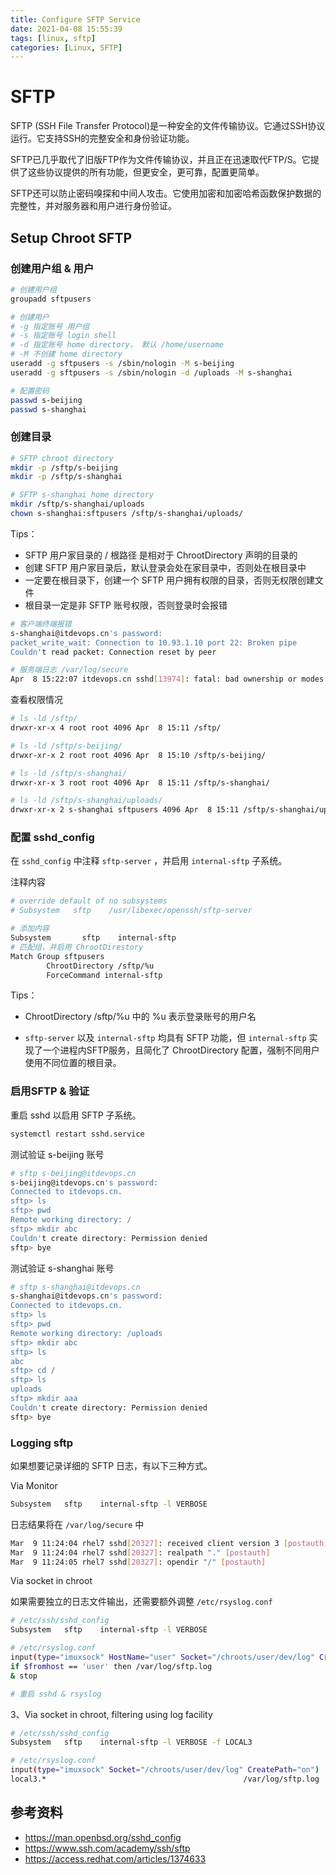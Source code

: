 ```yaml
---
title: Configure SFTP Service
date: 2021-04-08 15:55:39
tags: [linux, sftp]
categories: [Linux, SFTP]
---
```


# SFTP

SFTP (SSH File Transfer Protocol)是一种安全的文件传输协议。它通过SSH协议运行。它支持SSH的完整安全和身份验证功能。

SFTP已几乎取代了旧版FTP作为文件传输协议，并且正在迅速取代FTP/S。它提供了这些协议提供的所有功能，但更安全，更可靠，配置更简单。

SFTP还可以防止密码嗅探和中间人攻击。它使用加密和加密哈希函数保护数据的完整性，并对服务器和用户进行身份验证。

<!--more-->

## Setup Chroot SFTP



### 创建用户组 & 用户

```bash
# 创建用户组
groupadd sftpusers

# 创建用户
# -g 指定账号 用户组
# -s 指定账号 login shell
# -d 指定账号 home directory， 默认 /home/username
# -M 不创建 home directory
useradd -g sftpusers -s /sbin/nologin -M s-beijing
useradd -g sftpusers -s /sbin/nologin -d /uploads -M s-shanghai

# 配置密码
passwd s-beijing
passwd s-shanghai
```



### 创建目录

```bash
# SFTP chroot directory
mkdir -p /sftp/s-beijing
mkdir -p /sftp/s-shanghai

# SFTP s-shanghai home directory
mkdir /sftp/s-shanghai/uploads
chown s-shanghai:sftpusers /sftp/s-shanghai/uploads/
```

Tips：

- SFTP 用户家目录的 / 根路径 是相对于 ChrootDirectory 声明的目录的
- 创建 SFTP 用户家目录后，默认登录会处在家目录中，否则处在根目录中
- 一定要在根目录下，创建一个 SFTP 用户拥有权限的目录，否则无权限创建文件
- 根目录一定是非 SFTP 账号权限，否则登录时会报错

```bash
# 客户端终端报错
s-shanghai@itdevops.cn's password:
packet_write_wait: Connection to 10.93.1.10 port 22: Broken pipe
Couldn't read packet: Connection reset by peer

# 服务端日志 /var/log/secure
Apr  8 15:22:07 itdevops.cn sshd[13974]: fatal: bad ownership or modes for chroot directory "/sftp/s-shanghai" [postauth]
```



查看权限情况

```bash
# ls -ld /sftp/
drwxr-xr-x 4 root root 4096 Apr  8 15:11 /sftp/

# ls -ld /sftp/s-beijing/
drwxr-xr-x 2 root root 4096 Apr  8 15:10 /sftp/s-beijing/

# ls -ld /sftp/s-shanghai/
drwxr-xr-x 3 root root 4096 Apr  8 15:11 /sftp/s-shanghai/

# ls -ld /sftp/s-shanghai/uploads/
drwxr-xr-x 2 s-shanghai sftpusers 4096 Apr  8 15:11 /sftp/s-shanghai/uploads/
```



### 配置 sshd_config

在 `sshd_config` 中注释 `sftp-server` ，并启用 `internal-sftp` 子系统。

注释内容

```bash
# override default of no subsystems
# Subsystem   sftp    /usr/libexec/openssh/sftp-server

# 添加内容 
Subsystem       sftp    internal-sftp
# 匹配组，并启用 ChrootDirestory
Match Group sftpusers
        ChrootDirectory /sftp/%u
        ForceCommand internal-sftp
```

Tips：

- ChrootDirectory /sftp/%u 中的 %u 表示登录账号的用户名 

- `sftp-server` 以及 `internal-sftp` 均具有 SFTP 功能，但 `internal-sftp` 实现了一个进程内SFTP服务，且简化了 ChrootDirectory 配置，强制不同用户使用不同位置的根目录。



### 启用SFTP & 验证

重启 sshd 以启用 SFTP 子系统。

```bash
systemctl restart sshd.service
```



测试验证 s-beijing 账号

```bash
# sftp s-beijing@itdevops.cn
s-beijing@itdevops.cn's password:
Connected to itdevops.cn.
sftp> ls
sftp> pwd
Remote working directory: /
sftp> mkdir abc
Couldn't create directory: Permission denied
sftp> bye
```

测试验证 s-shanghai 账号

```bash
# sftp s-shanghai@itdevops.cn
s-shanghai@itdevops.cn's password:
Connected to itdevops.cn.
sftp> ls
sftp> pwd
Remote working directory: /uploads
sftp> mkdir abc
sftp> ls
abc
sftp> cd /
sftp> ls
uploads
sftp> mkdir aaa
Couldn't create directory: Permission denied
sftp> bye
```



### Logging sftp

如果想要记录详细的 SFTP 日志，有以下三种方式。

Via Monitor

```bash
Subsystem   sftp    internal-sftp -l VERBOSE
```

日志结果将在 `/var/log/secure` 中

```bash
Mar  9 11:24:04 rhel7 sshd[20327]: received client version 3 [postauth]
Mar  9 11:24:04 rhel7 sshd[20327]: realpath "." [postauth]
Mar  9 11:24:05 rhel7 sshd[20327]: opendir "/" [postauth]
```



Via socket in chroot

如果需要独立的日志文件输出，还需要额外调整 `/etc/rsyslog.conf`

```bash
# /etc/ssh/sshd_config
Subsystem   sftp    internal-sftp -l VERBOSE

# /etc/rsyslog.conf
input(type="imuxsock" HostName="user" Socket="/chroots/user/dev/log" CreatePath="on")
if $fromhost == 'user' then /var/log/sftp.log
& stop

# 重启 sshd & rsyslog
```



3、Via socket in chroot, filtering using log facility

```bash
# /etc/ssh/sshd_config
Subsystem   sftp    internal-sftp -l VERBOSE -f LOCAL3

# /etc/rsyslog.conf
input(type="imuxsock" Socket="/chroots/user/dev/log" CreatePath="on")
local3.*                                            /var/log/sftp.log
```




## 参考资料

- https://man.openbsd.org/sshd_config
- https://www.ssh.com/academy/ssh/sftp
- https://access.redhat.com/articles/1374633

